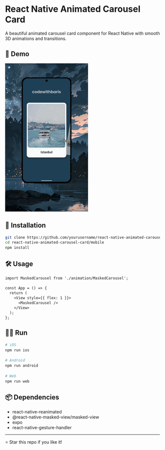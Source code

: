 # React Native Animated Carousel Card

A beautiful animated carousel card component for React Native with smooth 3D animations and transitions.

## 📱 Demo

![Carousel Card Demo](./carousel-card-demo.gif)


## 🚀 Installation

```bash
git clone https://github.com/yourusername/react-native-animated-carousel-card.git
cd react-native-animated-carousel-card/mobile
npm install
```

## 🛠️ Usage

```tsx
import MaskedCarousel from './animation/MaskedCarousel';

const App = () => {
  return (
    <View style={{ flex: 1 }}>
      <MaskedCarousel />
    </View>
  );
};
```

## 🏃‍♂️ Run

```bash
# iOS
npm run ios

# Android
npm run android

# Web
npm run web
```

## 📦 Dependencies

- react-native-reanimated
- @react-native-masked-view/masked-view
- expo
- react-native-gesture-handler

---

⭐ Star this repo if you like it!
